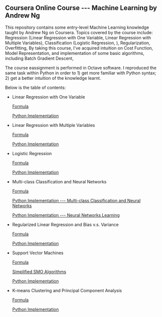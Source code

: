 ## **Coursera Online Course --- Machine Learning by Andrew Ng**

This repository contains some entry-level Machine Learning knowledge taught by Andrew Ng on Coursera. Topics covered by the course include: Regression (Linear Regression with One Variable, Linear Regression with Multiple Variables), Classification (Logistic Regression,   ), Regularization, Overfitting,  By taking this course, I've acquired intuition on Cost Function, Model Representation, and implementation of some basic algorithms, including Batch Gradient Descent, 

The course eassignment is performed in Octave software. I reproduced the same task within Python in order to 1) get more familiar with Python syntax; 2) get a better intuition of the knowledge learnt.

Below is the table of contents:

- Linear Regression with One Variable

    [Formula](https://github.com/lxn1021/Notes-Machine-Learning-Course-by-Andrew-Ng/blob/master/Linear%20regression%20with%20one%20variable.pdf)
    
    [Python Implementation](https://github.com/lxn1021/Notes-Machine-Learning-Course-by-Andrew-Ng/blob/master/Linear%20Regression%20with%20One%20Variable_2.ipynb)
    

- Linear Regression with Multiple Variables
    
    [Formula](https://github.com/lxn1021/Notes-Machine-Learning-Course-by-Andrew-Ng/blob/master/Linear%20regression%20with%20multiple%20variables.pdf)

    [Python Implementation](https://github.com/lxn1021/Notes-Machine-Learning-Course-by-Andrew-Ng/blob/master/Linear%20Regression%20with%20Multiple%20Variables_2.ipynb)
    

- Logistic Regression
    
    [Formula](https://github.com/lxn1021/Notes-Machine-Learning-Course-by-Andrew-Ng/blob/master/Logistic%20regression.pdf)
    
    [Python Implementation](https://github.com/lxn1021/Notes-Machine-Learning-Course-by-Andrew-Ng/blob/master/Logistic%20Regression_2.ipynb)


- Multi-class Classification and Neural Networks
    
    [Formula](https://github.com/lxn1021/Notes-Machine-Learning-Course-by-Andrew-Ng/blob/master/Neural%20networks.pdf)
    
    [Python Implementation --- Multi-class Classification and Neural Networks](https://github.com/lxn1021/Notes-Machine-Learning-Course-by-Andrew-Ng/blob/master/Multi-class%20Classification%20and%20Neural%20Networks_2.ipynb)

    [Python Implementation --- Neural Networks Learning](https://github.com/lxn1021/Notes-Machine-Learning-Course-by-Andrew-Ng/blob/master/Neural%20Networks%20Learning_2.ipynb)


- Regularized Linear Regression and Bias v.s. Variance

    [Formula](https://github.com/lxn1021/Notes-Machine-Learning-Course-by-Andrew-Ng/blob/master/Regularized%20linear%20regression%20and%20bias%20v.s.%20variance.pdf)
    
    [Python Implementation](https://github.com/lxn1021/Notes-Machine-Learning-Course-by-Andrew-Ng/blob/master/Regularized%20Linear%20Regression%20and%20Bias%20v.s.%20Variance_2.ipynb)


- Support Vector Machines

    [Formula](https://github.com/lxn1021/Notes-Machine-Learning-Course-by-Andrew-Ng/blob/master/Support%20Vector%20Machines.pdf)
    
    [Simplified SMO Algorithms](https://github.com/lxn1021/Notes-Machine-Learning-Course-by-Andrew-Ng/blob/master/Simplified%20SMO%20Algorithm.pdf)
    
    [Python Implementation](https://github.com/lxn1021/Notes-Machine-Learning-Course-by-Andrew-Ng/blob/master/Support%20Vector%20Machines.ipynb)


- K-means Clustering and Principal Component Analysis
    
    [Formula](https://github.com/lxn1021/Notes-Machine-Learning-Course-by-Andrew-Ng/blob/master/K-means%20Clustering%20and%20Principal%20Component%20Analysis.pdf)
    
    [Python Implementation](https://github.com/lxn1021/Notes-Machine-Learning-Course-by-Andrew-Ng/blob/master/K-means%20Clustering%20and%20Principal%20Component%20Analysis.ipynb)
